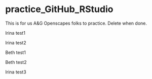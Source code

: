 # practice_GitHub_RStudio

This is for us A&G Openscapes folks to practice. Delete when done.

Irina test1

Irina test2

Beth test1

Beth test2

Irina test3